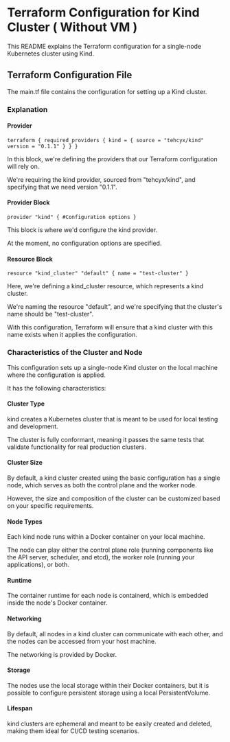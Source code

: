 # Terraform Configuration for Kind Cluster ( Without VM )

This README explains the Terraform configuration for a single-node Kubernetes cluster using Kind.

## Terraform Configuration File

The main.tf file contains the configuration for setting up a Kind cluster.

### Explanation

#### Provider
`
terraform {
  required_providers {
    kind = {
      source = "tehcyx/kind"
      version = "0.1.1"
    }
  }
}
`

In this block, we're defining the providers that our Terraform configuration will rely on.

We're requiring the kind provider, sourced from "tehcyx/kind", and specifying that we need version "0.1.1".

#### Provider Block
`
provider "kind" {
  #Configuration options
}
`

This block is where we'd configure the kind provider. 

At the moment, no configuration options are specified.

#### Resource Block

`
resource "kind_cluster" "default" {
    name = "test-cluster"
}
`

Here, we're defining a kind_cluster resource, which represents a kind cluster.

We're naming the resource "default", and we're specifying that the cluster's name should be "test-cluster".

With this configuration, Terraform will ensure that a kind cluster with this name exists when it applies the configuration.

### Characteristics of the Cluster and Node

This configuration sets up a single-node Kind cluster on the local machine where the configuration is applied.

It has the following characteristics:

#### Cluster Type
kind creates a Kubernetes cluster that is meant to be used for local testing and development.

The cluster is fully conformant, meaning it passes the same tests that validate functionality for real production clusters.

#### Cluster Size
By default, a kind cluster created using the basic configuration has a single node, which serves as both the control plane and the worker node.

However, the size and composition of the cluster can be customized based on your specific requirements. 


#### Node Types
Each kind node runs within a Docker container on your local machine.

The node can play either the control plane role (running components like the API server, scheduler, and etcd), the worker role (running your applications), or both.

#### Runtime
The container runtime for each node is containerd, which is embedded inside the node's Docker container.

#### Networking

By default, all nodes in a kind cluster can communicate with each other, and the nodes can be accessed from your host machine.

The networking is provided by Docker.

#### Storage

The nodes use the local storage within their Docker containers, but it is possible to configure persistent storage using a local PersistentVolume.

#### Lifespan

kind clusters are ephemeral and meant to be easily created and deleted, making them ideal for CI/CD testing scenarios.
